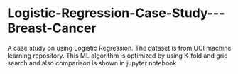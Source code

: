 # Logistic-Regression-Case-Study---Breast-Cancer
A case study on using Logistic Regression. The dataset is from UCI machine learning repository. This ML algorithm is optimized by using K-fold and grid search 
and also comparison is shown in jupyter notebook
